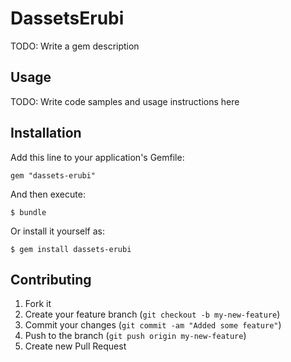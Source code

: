 # DassetsErubi

TODO: Write a gem description

## Usage

TODO: Write code samples and usage instructions here

## Installation

Add this line to your application's Gemfile:

    gem "dassets-erubi"

And then execute:

    $ bundle

Or install it yourself as:

    $ gem install dassets-erubi

## Contributing

1. Fork it
2. Create your feature branch (`git checkout -b my-new-feature`)
3. Commit your changes (`git commit -am "Added some feature"`)
4. Push to the branch (`git push origin my-new-feature`)
5. Create new Pull Request
